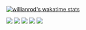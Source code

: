 
[![willianrod's wakatime stats](https://github-readme-stats.vercel.app/api/wakatime?theme=github&username=MiracleKAI)](https://github.com/anuraghazra/github-readme-stats)

<!-- < img src="https://github-readme-stats.vercel.app/api?username=MiracleKAI&show_icons=true&theme=github&hide_title=false"/> -->

<!-- [![Top Langs](https://github-readme-stats.vercel.app/api/top-langs/?username=MiracleKAI&theme=github&card_width=495)](https://github.com/anuraghazra/github-readme-stats) -->

<!-- < img align="right" width="150px" src="https://raw.githubusercontent.com/tal-tech/zero-doc/main/doc/images/go-zero.png"> -->
![](https://github-profile-summary-cards.vercel.app/api/cards/profile-details?username=MiracleKAI&theme=github)
![](https://github-profile-summary-cards.vercel.app/api/cards/repos-per-language?username=MiracleKAI&theme=github)
![](https://github-profile-summary-cards.vercel.app/api/cards/most-commit-language?username=MiracleKAI&theme=github)
![](https://github-profile-summary-cards.vercel.app/api/cards/stats?username=MiracleKAI&theme=github)
![](https://github-profile-summary-cards.vercel.app/api/cards/productive-time?username=MiracleKAI&theme=github)
